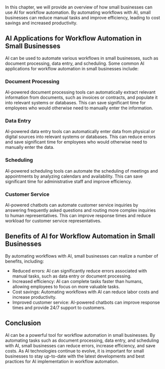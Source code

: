 
In this chapter, we will provide an overview of how small businesses can use AI for workflow automation. By automating workflows with AI, small businesses can reduce manual tasks and improve efficiency, leading to cost savings and increased productivity.

AI Applications for Workflow Automation in Small Businesses
-----------------------------------------------------------

AI can be used to automate various workflows in small businesses, such as document processing, data entry, and scheduling. Some common AI applications for workflow automation in small businesses include:

### Document Processing

AI-powered document processing tools can automatically extract relevant information from documents, such as invoices or contracts, and populate it into relevant systems or databases. This can save significant time for employees who would otherwise need to manually enter the information.

### Data Entry

AI-powered data entry tools can automatically enter data from physical or digital sources into relevant systems or databases. This can reduce errors and save significant time for employees who would otherwise need to manually enter the data.

### Scheduling

AI-powered scheduling tools can automate the scheduling of meetings and appointments by analyzing calendars and availability. This can save significant time for administrative staff and improve efficiency.

### Customer Service

AI-powered chatbots can automate customer service inquiries by answering frequently asked questions and routing more complex inquiries to human representatives. This can improve response times and reduce workload for customer service representatives.

Benefits of AI for Workflow Automation in Small Businesses
----------------------------------------------------------

By automating workflows with AI, small businesses can realize a number of benefits, including:

* Reduced errors: AI can significantly reduce errors associated with manual tasks, such as data entry or document processing.
* Increased efficiency: AI can complete tasks faster than humans, allowing employees to focus on more valuable tasks.
* Cost savings: Automating workflows with AI can reduce labor costs and increase productivity.
* Improved customer service: AI-powered chatbots can improve response times and provide 24/7 support to customers.

Conclusion
----------

AI can be a powerful tool for workflow automation in small businesses. By automating tasks such as document processing, data entry, and scheduling with AI, small businesses can reduce errors, increase efficiency, and save costs. As AI technologies continue to evolve, it is important for small businesses to stay up-to-date with the latest developments and best practices for AI implementation in workflow automation.

